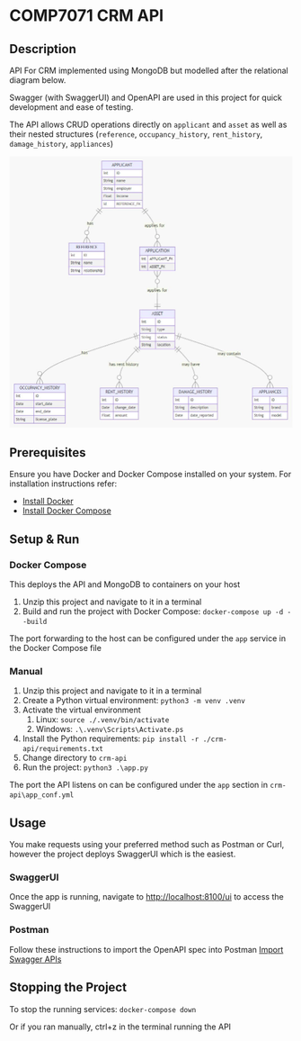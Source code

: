 # COMP7071 CRM API

## Description

API For CRM implemented using MongoDB but modelled after the relational diagram below.

Swagger (with SwaggerUI) and OpenAPI are used in this project for quick development and ease of testing.

The API allows CRUD operations directly on `applicant` and `asset` as well as their nested structures (`reference`, `occupancy_history`, `rent_history`, `damage_history`, `appliances`)

![CRM API Relational Diagram](./images/crm-class-diagram.jpg)

## Prerequisites

Ensure you have Docker and Docker Compose installed on your system. For installation instructions refer: 
- [Install Docker](https://docs.docker.com/get-docker/)
- [Install Docker Compose](https://docs.docker.com/compose/install/)

## Setup & Run

### Docker Compose

This deploys the API and MongoDB to containers on your host

1. Unzip this project and navigate to it in a terminal
1. Build and run the project with Docker Compose: `docker-compose up -d --build`

The port forwarding to the host can be configured under the `app` service in the Docker Compose file

### Manual

1. Unzip this project and navigate to it in a terminal
1. Create a Python virtual environment: `python3 -m venv .venv`
1. Activate the virtual environment
    1. Linux: `source ./.venv/bin/activate`
    1. Windows: `.\.venv\Scripts\Activate.ps`
1. Install the Python requirements: `pip install -r ./crm-api/requirements.txt`
1. Change directory to `crm-api`
1. Run the project: `python3 .\app.py`

The port the API listens on can be configured under the `app` section in `crm-api\app_conf.yml`


## Usage

You make requests using your preferred method such as Postman or Curl, however the project deploys SwaggerUI which is the easiest.

### SwaggerUI

Once the app is running, navigate to [http://localhost:8100/ui](http://localhost:8100/ui) to access the SwaggerUI

### Postman

Follow these instructions to import the OpenAPI spec into Postman [Import Swagger APIs](https://learning.postman.com/docs/getting-started/importing-and-exporting/importing-from-swagger/)


## Stopping the Project

To stop the running services: `docker-compose down`

Or if you ran manually, ctrl+z in the terminal running the API
